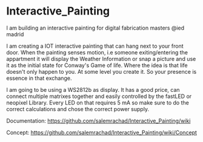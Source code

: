# Interactive_Painting
I am building an interactive painting for digital fabrication masters @ied madrid 

I am creating a IOT interactive painting that can hang next to your front door. When the painting senses motion, i.e someone exiting/entering the appartment it will display the Weather Information or snap a picture and use it as the initial state for Conway's Game of life. Where the idea is that life doesn't only happen to you. At some level you create it. So your presence is essence in that exchange.

I am going to be using a WS2812b as display. It has a good price, can connect multiple matrixes together and easily controlled by the fastLED or neopixel Library. Every LED on that requires 5 mA so make sure to do the correct calculations and chose the correct power supply.

Documentation:
https://github.com/salemrachad/Interactive_Painting/wiki

Concept:
https://github.com/salemrachad/Interactive_Painting/wiki/Concept
